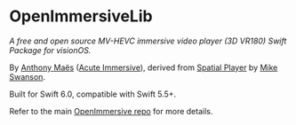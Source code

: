 # OpenImmersiveLib

_A free and open source MV-HEVC immersive video player (3D VR180) Swift Package for visionOS._

By [Anthony Maës](https://www.linkedin.com/in/portemantho/) ([Acute Immersive](https://acuteimmersive.com/)), derived from [Spatial Player](https://github.com/mikeswanson/SpatialPlayer/) by [Mike Swanson](https://blog.mikeswanson.com/).

Built for Swift 6.0, compatible with Swift 5.5+.

Refer to the main [OpenImmersive repo](https://github.com/acuteimmersive/openimmersive) for more details.
